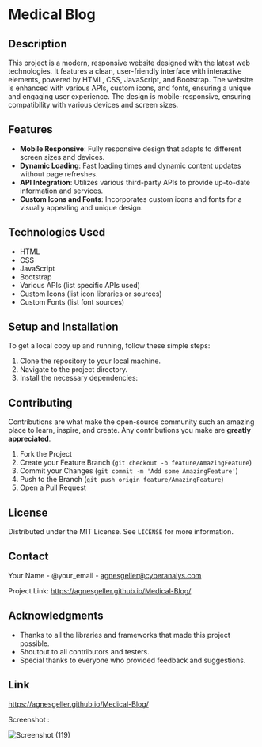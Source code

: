 # Medical Blog

## Description

This project is a modern, responsive website designed with the latest web technologies. It features a clean, user-friendly interface with interactive elements, powered by HTML, CSS, JavaScript, and Bootstrap. The website is enhanced with various APIs, custom icons, and fonts, ensuring a unique and engaging user experience. The design is mobile-responsive, ensuring compatibility with various devices and screen sizes.

## Features

- **Mobile Responsive**: Fully responsive design that adapts to different screen sizes and devices.
- **Dynamic Loading**: Fast loading times and dynamic content updates without page refreshes.
- **API Integration**: Utilizes various third-party APIs to provide up-to-date information and services.
- **Custom Icons and Fonts**: Incorporates custom icons and fonts for a visually appealing and unique design.

## Technologies Used

- HTML
- CSS
- JavaScript
- Bootstrap
- Various APIs (list specific APIs used)
- Custom Icons (list icon libraries or sources)
- Custom Fonts (list font sources)

## Setup and Installation

To get a local copy up and running, follow these simple steps:

1. Clone the repository to your local machine.
2. Navigate to the project directory.
3. Install the necessary dependencies:

## Contributing

Contributions are what make the open-source community such an amazing place to learn, inspire, and create. Any contributions you make are **greatly appreciated**.

1. Fork the Project
2. Create your Feature Branch (`git checkout -b feature/AmazingFeature`)
3. Commit your Changes (`git commit -m 'Add some AmazingFeature'`)
4. Push to the Branch (`git push origin feature/AmazingFeature`)
5. Open a Pull Request

## License

Distributed under the MIT License. See `LICENSE` for more information.

## Contact

Your Name - @your_email - agnesgeller@cyberanalys.com

Project Link: https://agnesgeller.github.io/Medical-Blog/

## Acknowledgments

- Thanks to all the libraries and frameworks that made this project possible.
- Shoutout to all contributors and testers.
- Special thanks to everyone who provided feedback and suggestions.





## Link

https://agnesgeller.github.io/Medical-Blog/

Screenshot :


![Screenshot (119)](https://github.com/user-attachments/assets/72b597f6-c30b-4d40-9525-19509c6a2be6)